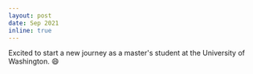 ```yaml
---
layout: post
date: Sep 2021
inline: true
---
```


Excited to start a new journey as a master's student at the University of Washington. :smile: